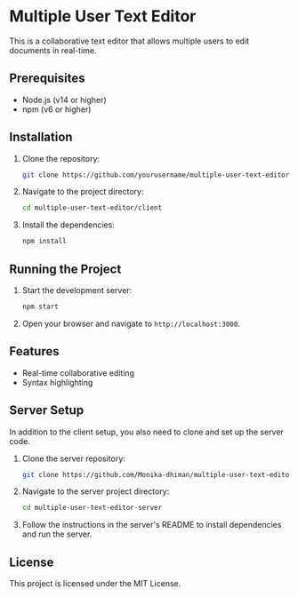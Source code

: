 # Multiple User Text Editor

This is a collaborative text editor that allows multiple users to edit documents in real-time.

## Prerequisites

- Node.js (v14 or higher)
- npm (v6 or higher)

## Installation

1. Clone the repository:
    ```sh
    git clone https://github.com/yourusername/multiple-user-text-editor.git
    ```
2. Navigate to the project directory:
    ```sh
    cd multiple-user-text-editor/client
    ```
3. Install the dependencies:
    ```sh
    npm install
    ```

## Running the Project

1. Start the development server:
    ```sh
    npm start
    ```
2. Open your browser and navigate to `http://localhost:3000`.

## Features

- Real-time collaborative editing
- Syntax highlighting

## Server Setup

In addition to the client setup, you also need to clone and set up the server code.

1. Clone the server repository:
    ```sh
    git clone https://github.com/Monika-dhiman/multiple-user-text-editor-server
    ```
2. Navigate to the server project directory:
    ```sh
    cd multiple-user-text-editor-server
    ```
3. Follow the instructions in the server's README to install dependencies and run the server.

## License
This project is licensed under the MIT License.